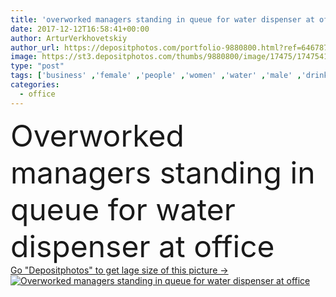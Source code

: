 ```yaml
---
title: 'overworked managers standing in queue for water dispenser at office'
date: 2017-12-12T16:58:41+00:00
author: ArturVerkhovetskiy
author_url: https://depositphotos.com/portfolio-9880800.html?ref=64678756
image: https://st3.depositphotos.com/thumbs/9880800/image/17475/174754192/api_thumb_450.jpg?forcejpeg=true
type: "post"
tags: ['business' ,'female' ,'people' ,'women' ,'water' ,'male' ,'drink' ,'sleepy' ,'messy' ,'corporate' ,'office' ,'tired' ,'working' ,'work' ,'together' ,'profession' ,'teamwork' ,'deadline' ,'businessmen' ,'businesspeople' ,'exhausted' ,'dispenser' ,'colleagues' ,'coworkers' ,'overworked' ,'businesswomen' ,'suits' ,'multicultural' ,'multiethnic' ,'overslept' ,'managers' ,'professional occupation' ,'african american' ,'formal wear' ,'office equipment' ,'black man' ,'conference hall' ,'caucasian woman' ,'water cooler' ,'Caucasian Men' ,'office routine' ,'office zombies' ]
categories: 
  - office
---
```

<div aling="center">
            <font size="60"> Overworked managers standing in queue for water dispenser at office</font>   
</div>
<div>
    <a href='https://st3.depositphotos.com/thumbs/9880800/image/17475/174754192/api_thumb_450.jpg?forcejpeg=true?ref=64678756' target=_blank > Go "Depositphotos" to get lage size of this picture ->
        <img href='https://st3.depositphotos.com/thumbs/9880800/image/17475/174754192/api_thumb_450.jpg?forcejpeg=true?ref=64678756' src='https://st3.depositphotos.com/9880800/17475/i/950/depositphotos_174754192-stock-photo-overworked-managers-standing-queue-water.jpg?forcejpeg=true' alt='Overworked managers standing in queue for water dispenser at office' >
    </a>
</div>

